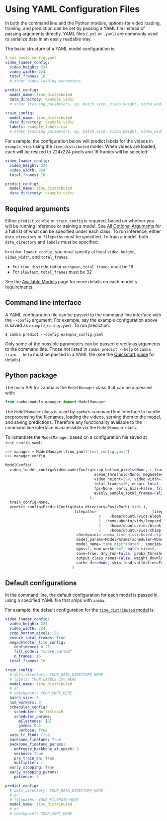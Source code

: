 # Using YAML Configuration Files

In both the command line and the Python module, options for video loading, training, and prediction can be set by passing a YAML file instead of passing arguments directly. YAML files (`.yml` or `.yaml`) are commonly used to serialize data in an easily readable way.

The basic structure of a YAML model configuration is:

```yaml
$ cat basic_config.yaml
video_loader_config:
  video_height: 224
  video_width: 224
  total_frames: 16
  # other video loading parameters

predict_config:
  model_name: time_distributed
  data_directoty: example_vids/
  # other training parameters, eg. batch_size, video_height, video_width

train_config:
  model_name: time_distributed
  data_directory: example_vids/
  labels: example_labels.csv
  # other training parameters, eg. batch_size, video_height, video_width
```

For example, the configuration below will predict labels for the videos in `example_vids` using the `time_distributed` model. When videos are loaded, each will be resized to 224x224 pixels and 16 frames will be selected:

```yaml
video_loader_config:
  video_height: 224
  video_width: 224
  total_frames: 16

predict_config:
  model_name: time_distributed
  data_directoty: example_vids/
```

## Required arguments

Either `predict_config` or `train_config` is required, based on whether you will be running inference or training a model. See [All Optional Arguments](configurations.md) for a full list of what can be specified under each class. To run inference, either `data_directory` or `filepaths` must be specified. To train a model, both `data_directory` and `labels` must be specified.

In `video_loader_config`, you must specify at least `video_height`, `video_width`, and `total_frames`. 

* For `time_distributed` or `european`, `total_frames` must be 16
* For `slowfast`, `total_frames` must be 32

See the [Available Models](models.md) page for more details on each model's requirements.

## Command line interface

A YAML configuration file can be passed to the command line interface with the `--config` argument. For example, say the example configuration above is saved as `example_config.yaml`. To run prediction:

```console
$ zamba predict --config example_config.yaml
```

Only some of the possible parameters can be passed directly as arguments to the command line. Those not listed in `zamba predict --help` or `zamba train --help` must be passed in a YAML file (see the [Quickstart guide](quickstart.md#getting-help) for details).

## Python package

The main API for zamba is the `ModelManager` class that can be accessed with:
<!-- TODO: add link to source code><!--> 

```python
from zamba.models.manager import ModelManager
```

The `ModelManager` class is used by `zamba`’s command line interface to handle preprocessing the filenames, loading the videos, serving them to the model, and saving predictions. Therefore any functionality available to the command line interface is accessible via the `ModelManager` class.

To instantiate the `ModelManager` based on a configuration file saved at `test_config.yaml`:
```python
>>> manager = ModelManager.from_yaml('test_config.yaml')
>>> manager.config

ModelConfig(
  video_loader_config=VideoLoaderConfig(crop_bottom_pixels=None, i_frames=False, 
                                        scene_threshold=None, megadetector_lite_config=None, 
                                        video_height=224, video_width=224, 
                                        total_frames=16, ensure_total_frames=True, 
                                        fps=None, early_bias=False, frame_indices=None,
                                        evenly_sample_total_frames=False, pix_fmt='rgb24'
                                      ), 
  train_config=None, 
  predict_config=PredictConfig(data_directory=PosixPath('vids'), 
                               filepaths=                         filepath
                                          0    /home/ubuntu/vids/eleph.MP4
                                          1  /home/ubuntu/vids/leopard.MP4
                                          2    /home/ubuntu/vids/blank.MP4
                                          3    /home/ubuntu/vids/chimp.MP4, 
                                checkpoint='zamba_time_distributed.ckpt', 
                                model_params=ModelParams(scheduler=None, scheduler_params=None),
                                model_name='time_distributed', species=None, 
                                gpus=1, num_workers=7, batch_size=8, 
                                save=True, dry_run=False, proba_threshold=None,
                                output_class_names=False, weight_download_region='us', 
                                cache_dir=None, skip_load_validation=False)
                              )
```


## Default configurations

In the command line, the default configuration for each model is passed in using a specified YAML file that ships with `zamba`<!-- TODO: add link to github><!-->.

For example, the default configuration for the [`time_distributed` model](models.md#time-distributed) is:

```yaml
video_loader_config:
  video_height: 224
  video_width: 224
  crop_bottom_pixels: 50
  ensure_total_frames: True
  megadetector_lite_config:
    confidence: 0.25
    fill_model: "score_sorted"
    n_frames: 16
  total_frames: 16

train_config:
  # data_directory: YOUR_DATA_DIRECTORY_HERE
  # labels: YOUR_LABELS_CSV_HERE
  model_name: time_distributed
  # or
  # checkpoint: YOUR_CKPT_HERE
  batch_size: 8
  num_workers: 3
  scheduler_config:
    scheduler: MultiStepLR
    scheduler_params:
      milestones: [3]
      gamma: 0.5
      verbose: True
  auto_lr_find: True
  backbone_finetune: True
  backbone_finetune_params:
    unfreeze_backbone_at_epoch: 3
    verbose: True
    pre_train_bn: True
    multiplier: 1
  early_stopping: True
  early_stopping_params:
    patience: 5

predict_config:
  # data_directory: YOUR_DATA_DIRECTORY_HERE
  # or
  # filepaths: YOUR_FILEPATH_HERE
  model_name: time_distributed
  # or
  # checkpoint: YOUR_CKPT_HERE
```
